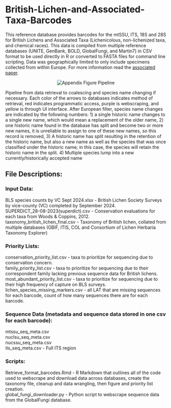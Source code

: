 # British-Lichen-and-Associated-Taxa-Barcodes

This reference database provides barcodes for the mtSSU, ITS, 18S and 28S for British Lichens and Associated Taxa (Lichenicolous, non-lichenized taxa, and chemical races). This data is compiled from multiple reference databases (UNITE, GenBank, BOLD, GlobalFungi, and Martin7) in CSV format to be used directly in R or converted to FASTA files for command line scripting. Data was geographically limited to only include specimens collected from within Europe. For more information read the [associated paper](https://www.rbge.org.uk/science-and-conservation/students/).


<p align="center">
  <img src="https://github.com/user-attachments/assets/5b30e0df-1f04-44f3-9ea8-605b7cf1374b"
       alt="Appendix Figure Pipeline" />
</p>

Pipeline from data retrieval to coalescing and species name changing if necessary. Each color of the arrows to databases indicates method of retrieval, red indicates programmatic access, purple is webscraping, and yellow is through UI interface. After European filter, species name changes are indicated by the following numbers: 1) a single historic name changes to a single new name, which would mean a replacement of the older name, 2) one historic name found in the database has split and become two or more new names, it is unreliable to assign to one of these new names, so this record is removed, 3) A historic name has split resulting in the retention of the historic name, but also a new name as well as the species that was once classified under the historic name; in this case, the species will retain the historic name in the split. 4) Multiple species lump into a new currently/historically accepted name


## File Descriptions:
### Input Data:
BLS species counts by VC Sept 2024.xlsx - British Lichen Society Surveys by vice-county (VC) completed by September 2024. \
SUPERDICT_28-08-2023(superdict).csv - Conservation evaluations for each taxa from Woods & Coppins, 2012. \
taxonomy_british_lichen_final.csv - Taxonomy of British lichen, collated from multiple databases (GBIF, ITIS, COL and Consortium of Lichen Herbaria Taxonomy Explorer)

### Priority Lists:
conservation_priority_list.csv - taxa to prioritize for sequencing due to conservation concern. \
family_priority_list.csv - taxa to prioritize for sequencing due to their correspondent family lacking previous sequence data for British lichens. \
most_abundant_priority_list.csv - taxa to prioritize for sequencing due to their high frequency of capture on BLS surveys. \
lichen_species_missing_markers.csv - all LAT that are missing sequences for each barcode, count of how many sequences there are for each barcode.

### Sequence Data (metadata and sequence data stored in one csv for each barcode):
mtssu_seq_meta.csv \
nuclsu_seq_meta.csv \
nucssu_seq_meta.csv \
its_seq_meta.csv - Full ITS region

### Scripts:
Retrieve_format_barcodes.Rmd - R Markdown that outlines all of the code used to webscrape and download data across databases, create the taxonomy file, cleanup and data wrangling, then figure and priority list creation. \
global_fungi_downloader.py - Python script to webscrape sequence data from the GlobalFungi database.




